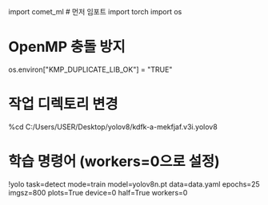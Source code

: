 import comet_ml  # 먼저 임포트
import torch
import os

# OpenMP 충돌 방지
os.environ["KMP_DUPLICATE_LIB_OK"] = "TRUE"

# 작업 디렉토리 변경
%cd C:/Users/USER/Desktop/yolov8/kdfk-a-mekfjaf.v3i.yolov8

# 학습 명령어 (workers=0으로 설정)
!yolo task=detect mode=train model=yolov8n.pt data=data.yaml epochs=25 imgsz=800 plots=True device=0 half=True workers=0